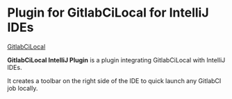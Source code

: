 # Plugin for GitlabCiLocal for IntelliJ IDEs
[GitlabCiLocal](https://github.com/firecow/gitlab-ci-local)

<!-- Plugin description -->
**GitlabCiLocal IntelliJ  Plugin** is a plugin integrating GitlabCiLocal with IntelliJ IDEs.

It creates a toolbar on the right side of the IDE to quick launch any GitlabCI job locally.

<!-- Plugin description end -->